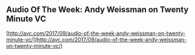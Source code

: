 ## Audio Of The Week: Andy Weissman on Twenty Minute VC
  
  [http://avc.com/2017/09/audio-of-the-week-andy-weissman-on-twenty-minute-vc/](http://avc.com/2017/09/audio-of-the-week-andy-weissman-on-twenty-minute-vc/)